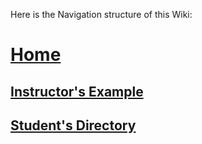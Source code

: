 Here is the Navigation structure of this Wiki:
# [Home](https://github.com/JordanStanchev/hello-world/wiki)
## [Instructor's Example](https://github.com/JordanStanchev/hello-world/wiki/Jordan-Stanchev---Instructor's-Example)
## [Student's Directory](https://github.com/JordanStanchev/hello-world/wiki/Students-List)